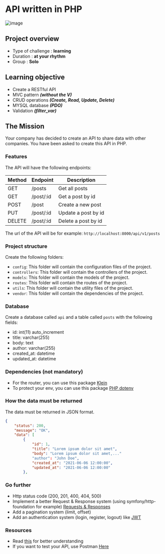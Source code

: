# API written in PHP

![image](https://media.licdn.com/dms/image/C4D12AQHh6l0xkbhTPg/article-cover_image-shrink_720_1280/0/1622931040032?e=2147483647&v=beta&t=EHgKOBJdStMxkHMaFWOu8s_kBXQu4bXQuytJG3eB7Po)

## Project overview

- Type of challenge : **learning**
- Duration : **at your rhythm**
- Group : **Solo**

## Learning objective

- Create a RESTful API
- MVC pattern ***(without the V)***
- CRUD operations ***(Create, Read, Update, Delete)***
- MYSQL database ***(PDO)***
- Validation ***(filter_var)***

## The Mission

Your company has decided to create an API to share data with other companies. You have been asked to create this API in PHP.

### Features

The API will have the following endpoints:

| Method | Endpoint  | Description         |
| --- |-----------|---------------------|
| GET | /posts    | Get all posts       |
| GET | /post/:id | Get a post by id    |
| POST | /post     | Create a new post   |
| PUT | /post/:id | Update a post by id |
| DELETE | /post/:id | Delete a post by id |

The url of the API will be for example: `http://localhost:8000/api/v1/posts`

### Project structure

Create the following folders:

- `config`: This folder will contain the configuration files of the project.
- `controllers`: This folder will contain the controllers of the project.
- `models`: This folder will contain the models of the project.
- `routes`: This folder will contain the routes of the project.
- `utils`: This folder will contain the utility files of the project.
- `vendor`: This folder will contain the dependencies of the project.

### Database

Create a database called `api` and a table called `posts` with the following fields:

- id: int(11) auto_increment
- title: varchar(255)
- body: text
- author: varchar(255)
- created_at: datetime
- updated_at: datetime

### Dependencies (not mandatory)

- For the router, you can use this package [Klein](https://github.com/klein/klein.php)
- To protect your env, you can use this package [PHP dotenv](https://github.com/vlucas/phpdotenv)

### How the data must be returned

The data must be returned in JSON format.

``` json
{
    "status": 200,
    "message": "OK",
    "data": [
        {
            "id": 1,
            "title": "Lorem ipsum dolor sit amet",
            "body": "Lorem ipsum dolor sit amet,..."
            "author": "John Doe",
            "created_at": "2021-06-06 12:00:00",
            "updated_at": "2021-06-06 12:00:00"
        },
```


### Go further

- Http status code (200, 201, 400, 404, 500) 
- Implement a better Request & Response system (using symfony/http-foundation for example) [Requests & Responses](https://symfony.com/doc/current/components/http_foundation.html)
- Add a pagination system  (limit, offset)
- Add an authentication system (login, register, logout) like [JWT](https://jwt.io/)

### Resources

- Read [this](https://aws.amazon.com/fr/what-is/restful-api/) for better understanding
- If you want to test your API, use Postman [Here](https://www.postman.com/downloads/)